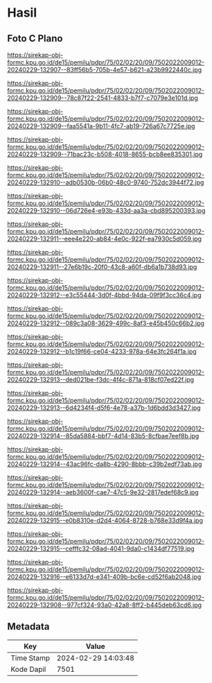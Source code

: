 # Hasil

## Foto C Plano

https://sirekap-obj-formc.kpu.go.id/de15/pemilu/pdpr/75/02/02/20/09/7502022009012-20240229-132907--83ff56b5-705b-4e57-b621-a23b9922440c.jpg

https://sirekap-obj-formc.kpu.go.id/de15/pemilu/pdpr/75/02/02/20/09/7502022009012-20240229-132909--78c87f22-2541-4833-b7f7-c7079e3e101d.jpg

https://sirekap-obj-formc.kpu.go.id/de15/pemilu/pdpr/75/02/02/20/09/7502022009012-20240229-132909--faa5541a-9b11-4fc7-ab19-726a67c7725e.jpg

https://sirekap-obj-formc.kpu.go.id/de15/pemilu/pdpr/75/02/02/20/09/7502022009012-20240229-132909--71bac23c-b508-4018-8655-bcb8ee835301.jpg

https://sirekap-obj-formc.kpu.go.id/de15/pemilu/pdpr/75/02/02/20/09/7502022009012-20240229-132910--adb0530b-06b0-48c0-9740-752dc3944f72.jpg

https://sirekap-obj-formc.kpu.go.id/de15/pemilu/pdpr/75/02/02/20/09/7502022009012-20240229-132910--06d726e4-e93b-433d-aa3a-cbd895200393.jpg

https://sirekap-obj-formc.kpu.go.id/de15/pemilu/pdpr/75/02/02/20/09/7502022009012-20240229-132911--eee4e220-ab84-4e0c-922f-ea7930c5d059.jpg

https://sirekap-obj-formc.kpu.go.id/de15/pemilu/pdpr/75/02/02/20/09/7502022009012-20240229-132911--27e6b19c-20f0-43c8-a60f-db6a1b738d93.jpg

https://sirekap-obj-formc.kpu.go.id/de15/pemilu/pdpr/75/02/02/20/09/7502022009012-20240229-132912--e3c55444-3d0f-4bbd-94da-09f9f3cc36c4.jpg

https://sirekap-obj-formc.kpu.go.id/de15/pemilu/pdpr/75/02/02/20/09/7502022009012-20240229-132912--089c3a08-3629-499c-8af3-e45b450c66b2.jpg

https://sirekap-obj-formc.kpu.go.id/de15/pemilu/pdpr/75/02/02/20/09/7502022009012-20240229-132912--b1c19f66-ce04-4233-978a-64e3fc264f1a.jpg

https://sirekap-obj-formc.kpu.go.id/de15/pemilu/pdpr/75/02/02/20/09/7502022009012-20240229-132913--ded021be-f3dc-4f4c-871a-818cf07ed22f.jpg

https://sirekap-obj-formc.kpu.go.id/de15/pemilu/pdpr/75/02/02/20/09/7502022009012-20240229-132913--6d4234f4-d5f6-4e78-a37b-1d6bdd3d3427.jpg

https://sirekap-obj-formc.kpu.go.id/de15/pemilu/pdpr/75/02/02/20/09/7502022009012-20240229-132914--85da5884-bbf7-4d14-83b5-8cfbae7eef8b.jpg

https://sirekap-obj-formc.kpu.go.id/de15/pemilu/pdpr/75/02/02/20/09/7502022009012-20240229-132914--43ac96fc-da8b-4290-8bbb-c39b2edf73ab.jpg

https://sirekap-obj-formc.kpu.go.id/de15/pemilu/pdpr/75/02/02/20/09/7502022009012-20240229-132914--aeb3600f-cae7-47c5-9e32-2817edef68c9.jpg

https://sirekap-obj-formc.kpu.go.id/de15/pemilu/pdpr/75/02/02/20/09/7502022009012-20240229-132915--e0b8310e-d2d4-4064-8728-b768e33d9f4a.jpg

https://sirekap-obj-formc.kpu.go.id/de15/pemilu/pdpr/75/02/02/20/09/7502022009012-20240229-132915--cefffc32-08ad-4041-9da0-c1434df77519.jpg

https://sirekap-obj-formc.kpu.go.id/de15/pemilu/pdpr/75/02/02/20/09/7502022009012-20240229-132916--e6133d7d-e341-409b-bc6e-cd52f6ab2048.jpg

https://sirekap-obj-formc.kpu.go.id/de15/pemilu/pdpr/75/02/02/20/09/7502022009012-20240229-132908--977cf324-93a0-42a8-8ff2-b445deb63cd6.jpg


## Metadata

| Key        | Value               |
| ---------- | ------------------- |
| Time Stamp | 2024-02-29 14:03:48 |
| Kode Dapil | 7501                |



